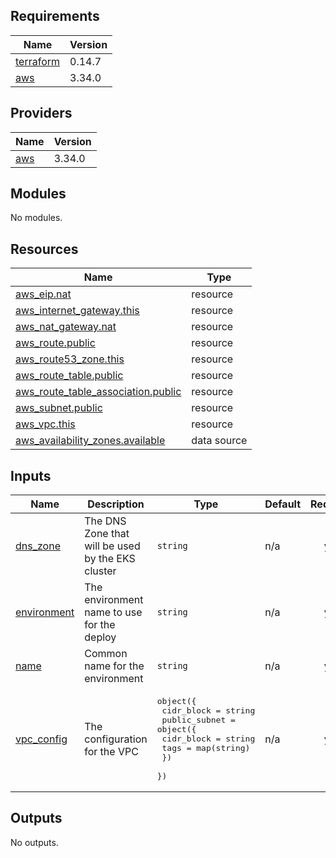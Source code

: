 ## Requirements

| Name | Version |
|------|---------|
| <a name="requirement_terraform"></a> [terraform](#requirement\_terraform) | 0.14.7 |
| <a name="requirement_aws"></a> [aws](#requirement\_aws) | 3.34.0 |

## Providers

| Name | Version |
|------|---------|
| <a name="provider_aws"></a> [aws](#provider\_aws) | 3.34.0 |

## Modules

No modules.

## Resources

| Name | Type |
|------|------|
| [aws_eip.nat](https://registry.terraform.io/providers/hashicorp/aws/3.34.0/docs/resources/eip) | resource |
| [aws_internet_gateway.this](https://registry.terraform.io/providers/hashicorp/aws/3.34.0/docs/resources/internet_gateway) | resource |
| [aws_nat_gateway.nat](https://registry.terraform.io/providers/hashicorp/aws/3.34.0/docs/resources/nat_gateway) | resource |
| [aws_route.public](https://registry.terraform.io/providers/hashicorp/aws/3.34.0/docs/resources/route) | resource |
| [aws_route53_zone.this](https://registry.terraform.io/providers/hashicorp/aws/3.34.0/docs/resources/route53_zone) | resource |
| [aws_route_table.public](https://registry.terraform.io/providers/hashicorp/aws/3.34.0/docs/resources/route_table) | resource |
| [aws_route_table_association.public](https://registry.terraform.io/providers/hashicorp/aws/3.34.0/docs/resources/route_table_association) | resource |
| [aws_subnet.public](https://registry.terraform.io/providers/hashicorp/aws/3.34.0/docs/resources/subnet) | resource |
| [aws_vpc.this](https://registry.terraform.io/providers/hashicorp/aws/3.34.0/docs/resources/vpc) | resource |
| [aws_availability_zones.available](https://registry.terraform.io/providers/hashicorp/aws/3.34.0/docs/data-sources/availability_zones) | data source |

## Inputs

| Name | Description | Type | Default | Required |
|------|-------------|------|---------|:--------:|
| <a name="input_dns_zone"></a> [dns\_zone](#input\_dns\_zone) | The DNS Zone that will be used by the EKS cluster | `string` | n/a | yes |
| <a name="input_environment"></a> [environment](#input\_environment) | The environment name to use for the deploy | `string` | n/a | yes |
| <a name="input_name"></a> [name](#input\_name) | Common name for the environment | `string` | n/a | yes |
| <a name="input_vpc_config"></a> [vpc\_config](#input\_vpc\_config) | The configuration for the VPC | <pre>object({<br>    cidr_block = string<br>    public_subnet = object({<br>      cidr_block = string<br>      tags       = map(string)<br>    })<br>  })</pre> | n/a | yes |

## Outputs

No outputs.
